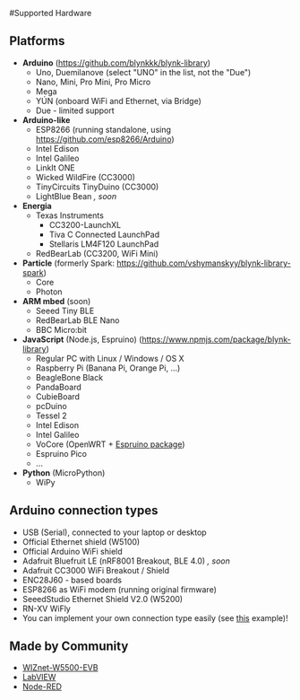 #Supported Hardware

## Platforms

- **Arduino** (https://github.com/blynkkk/blynk-library)
  - Uno, Duemilanove (select "UNO" in the list, not the "Due")
  - Nano, Mini, Pro Mini, Pro Micro
  - Mega
  - YÚN (onboard WiFi and Ethernet, via Bridge)
  - Due - limited support
- **Arduino-like**
  - ESP8266 (running standalone, using https://github.com/esp8266/Arduino)
  - Intel Edison
  - Intel Galileo
  - LinkIt ONE
  - Wicked WildFire (CC3000)
  - TinyCircuits TinyDuino (CC3000)
  - LightBlue Bean *, soon*
- **Energia**
  - Texas Instruments
    - CC3200-LaunchXL
    - Tiva C Connected LaunchPad
    - Stellaris LM4F120 LaunchPad
  - RedBearLab (CC3200, WiFi Mini)
- **Particle** (formerly Spark: https://github.com/vshymanskyy/blynk-library-spark)
  - Core
  - Photon
- **ARM mbed** (soon)
  - Seeed Tiny BLE
  - RedBearLab BLE Nano
  - BBC Micro:bit
- **JavaScript** (Node.js, Espruino) (https://www.npmjs.com/package/blynk-library)
  - Regular PC with Linux / Windows / OS X
  - Raspberry Pi (Banana Pi, Orange Pi, ...)
  - BeagleBone Black
  - PandaBoard
  - CubieBoard
  - pcDuino
  - Tessel 2
  - Intel Edison
  - Intel Galileo
  - VoCore (OpenWRT + [Espruino package](https://github.com/vshymanskyy/OpenWRT-Espruino-packages))
  - Espruino Pico
  - ...
- **Python** (MicroPython)
  - WiPy

## Arduino connection types

- USB (Serial), connected to your laptop or desktop
- Official Ethernet shield (W5100)
- Official Arduino WiFi shield
- Adafruit Bluefruit LE (nRF8001 Breakout, BLE 4.0) *, soon*
- Adafruit CC3000 WiFi Breakout / Shield
- ENC28J60 - based boards
- ESP8266 as WiFi modem (running original firmware)
- SeeedStudio Ethernet Shield V2.0 (W5200)
- RN-XV WiFly
- You can implement your own connection type easily (see [this](https://github.com/blynkkk/blynk-library/blob/master/examples/BoardsAndShields/User_Defined_Connection/User_Defined_Connection.ino) example)!

## Made by Community

- [WIZnet-W5500-EVB](http://instructables.com/id/WIZnet-W5500-EVB-and-Blynk-App-communication)
- [LabVIEW](https://github.com/juncaofish/NI-LabVIEWInterfaceforBlynk)
- [Node-RED](https://github.com/tzapu/node-red-contrib-blynk)
